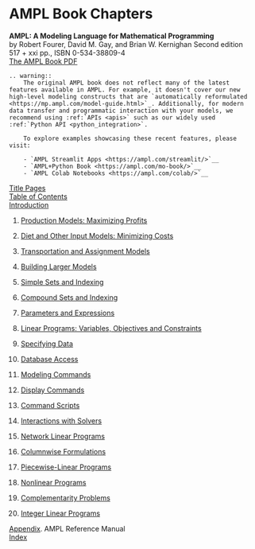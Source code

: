 # AMPL Book Chapters

**AMPL: A Modeling Language for Mathematical Programming**  
by Robert Fourer, David M. Gay, and Brian W. Kernighan
Second edition  
517 + xxi pp., ISBN 0-534-38809-4  
[The AMPL Book PDF](../ampl-book.pdf)

```{eval-rst}
.. warning::
    The original AMPL book does not reflect many of the latest features available in AMPL. For example, it doesn't cover our new high-level modeling constructs that are `automatically reformulated <https://mp.ampl.com/model-guide.html>`_. Additionally, for modern data transfer and programmatic interaction with your models, we recommend using :ref:`APIs <apis>` such as our widely used :ref:`Python API <python_integration>`.

    To explore examples showcasing these recent features, please visit:

    - `AMPL Streamlit Apps <https://ampl.com/streamlit/>`__
    - `AMPL+Python Book <https://ampl.com/mo-book/>`__
    - `AMPL Colab Notebooks <https://ampl.com/colab/>`__
```

[Title Pages](./CHAPTERS/01-title.pdf)  
[Table of Contents](./CHAPTERS/02-contents.pdf)  
[Introduction](./CHAPTERS/03-intro.pdf)

1.  [Production Models: Maximizing Profits](./CHAPTERS/04-tut1.pdf)
    
2.  [Diet and Other Input Models: Minimizing Costs](./CHAPTERS/05-tut2.pdf)
    
3.  [Transportation and Assignment Models](./CHAPTERS/06-tut3.pdf)
    
4.  [Building Larger Models](./CHAPTERS/07-tut4.pdf)
    
5.  [Simple Sets and Indexing](./CHAPTERS/08-sets1.pdf)
    
6.  [Compound Sets and Indexing](./CHAPTERS/09-sets2.pdf)
    
7.  [Parameters and Expressions](./CHAPTERS/10-params.pdf)
    
8.  [Linear Programs: Variables, Objectives and Constraints](./CHAPTERS/11-linprog.pdf)
    
9.  [Specifying Data](./CHAPTERS/12-data.pdf)
    
10.  [Database Access](./CHAPTERS/13-tables.pdf)
    
11.  [Modeling Commands](./CHAPTERS/14-command.pdf)
    
12.  [Display Commands](./CHAPTERS/15-display.pdf)
    
13.  [Command Scripts](./CHAPTERS/16-script.pdf)
    
14.  [Interactions with Solvers](./CHAPTERS/17-solvers.pdf)
    
15.  [Network Linear Programs](./CHAPTERS/18-network.pdf)
    
16.  [Columnwise Formulations](./CHAPTERS/19-colwise.pdf)
    
17.  [Piecewise-Linear Programs](./CHAPTERS/20-piecewise.pdf)
    
18.  [Nonlinear Programs](./CHAPTERS/21-nonlinear.pdf)
    
19.  [Complementarity Problems](./CHAPTERS/22-complement.pdf)
    
20.  [Integer Linear Programs](./CHAPTERS/23-integer.pdf)
    

[Appendix](./CHAPTERS/24-refman.pdf). AMPL Reference Manual  
[Index](./CHAPTERS/25-index.pdf)